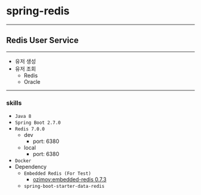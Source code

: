 # spring-redis
-- -- 
## Redis User Service
-- --
* 유저 생성
* 유저 조회
  * Redis
  * Oracle
-- --
### skills
* `Java 8`
* `Spring Boot 2.7.0`
* `Redis 7.0.0`
  * dev
    * port: 6380
  * local
    * port: 6380
* `Docker`
* Dependency
  * `Embedded Redis (For Test)`
    * [ozimov:embedded-redis 0.7.3](https://github.com/ozimov/embedded-redis)
  * `spring-boot-starter-data-redis`  